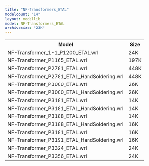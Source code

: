 ```yaml
---
title: "NF-Transformers_ETAL"
modelcount: "14"
layout: modellib
model: NF-Transformers_ETAL
archivesize: "23K"
---
```


<table><tr>
<th>Model</th>
<th>Size</th>
</tr>
<tr><td>NF-Transformer_1-1_P1200_ETAL.wrl</td><td>24K</td></tr>
<tr><td>NF-Transformer_P1165_ETAL.wrl</td><td>197K</td></tr>
<tr><td>NF-Transformer_P2781_ETAL.wrl</td><td>448K</td></tr>
<tr><td>NF-Transformer_P2781_ETAL_HandSoldering.wrl</td><td>448K</td></tr>
<tr><td>NF-Transformer_P3000_ETAL.wrl</td><td>26K</td></tr>
<tr><td>NF-Transformer_P3000_ETAL_HandSoldering.wrl</td><td>26K</td></tr>
<tr><td>NF-Transformer_P3181_ETAL.wrl</td><td>14K</td></tr>
<tr><td>NF-Transformer_P3181_ETAL_HandSoldering.wrl</td><td>14K</td></tr>
<tr><td>NF-Transformer_P3188_ETAL.wrl</td><td>14K</td></tr>
<tr><td>NF-Transformer_P3188_ETAL_HandSoldering.wrl</td><td>16K</td></tr>
<tr><td>NF-Transformer_P3191_ETAL.wrl</td><td>16K</td></tr>
<tr><td>NF-Transformer_P3191_ETAL_HandSoldering.wrl</td><td>16K</td></tr>
<tr><td>NF-Transformer_P3324_ETAL.wrl</td><td>24K</td></tr>
<tr><td>NF-Transformer_P3356_ETAL.wrl</td><td>24K</td></tr>

